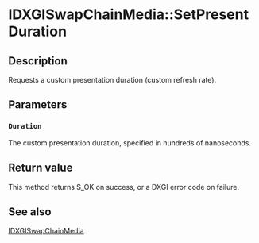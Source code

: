 # IDXGISwapChainMedia::SetPresentDuration

## Description

Requests a custom presentation duration (custom refresh rate).

## Parameters

### `Duration`

The custom presentation duration, specified in hundreds of nanoseconds.

## Return value

This method returns S_OK on success, or a DXGI error code on failure.

## See also

[IDXGISwapChainMedia](https://learn.microsoft.com/windows/desktop/api/dxgi1_3/nn-dxgi1_3-idxgiswapchainmedia)